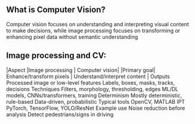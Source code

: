 ## What is Computer Vision?
Computer vision focuses on understanding and interpreting visual content to make decisions, while image processing focuses on transforming or enhancing pixel data without semantic understanding


## Image processing and CV:

 |Aspect	|Image processing |	Computer vision|
|Primary goal|	Enhance/transform pixels |	Understand/interpret content |
Outputs	Processed image or low-level features 	Labels, boxes, masks, tracks, decisions 
Techniques	Filters, morphology, thresholding, edges 	ML/DL models, CNNs/transformers, training 
Determinism	Mostly deterministic, rule-based 	Data-driven, probabilistic 
Typical tools	OpenCV, MATLAB IPT 	PyTorch, TensorFlow, YOLO/ResNet 
Example use	Noise reduction before analysis 	Detect pedestrians/signs in driving
